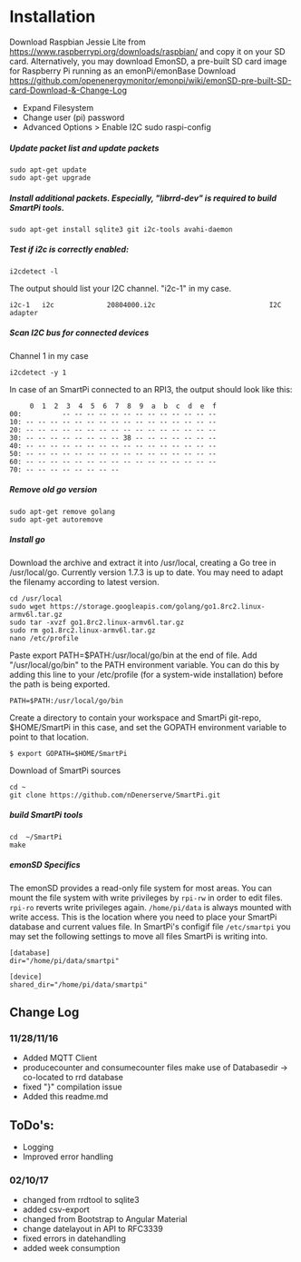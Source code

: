 # Installation
Download Raspbian Jessie Lite from https://www.raspberrypi.org/downloads/raspbian/ and copy it on your SD card.
Alternatively, you may download EmonSD, a pre-built SD card image for Raspberry Pi running as an emonPi/emonBase
Download https://github.com/openenergymonitor/emonpi/wiki/emonSD-pre-built-SD-card-Download-&-Change-Log

* Expand Filesystem
* Change user (pi) password
* Advanced Options > Enable I2C
	sudo raspi-config 

##### Update packet list and update packets

    sudo apt-get update
    sudo apt-get upgrade

##### Install additional packets. Especially, "librrd-dev" is required to build SmartPi tools.

    sudo apt-get install sqlite3 git i2c-tools avahi-daemon

##### Test if i2c is correctly enabled:

    i2cdetect -l

The output should list your I2C channel. "i2c-1" in my case.

    i2c-1   i2c             20804000.i2c                            I2C adapter

##### Scan I2C bus for connected devices
Channel 1 in my case

    i2cdetect -y 1

In case of an SmartPi connected to an RPI3, the output should look like this:

		 0  1  2  3  4  5  6  7  8  9  a  b  c  d  e  f
	00:          -- -- -- -- -- -- -- -- -- -- -- -- --
	10: -- -- -- -- -- -- -- -- -- -- -- -- -- -- -- --
	20: -- -- -- -- -- -- -- -- -- -- -- -- -- -- -- --
	30: -- -- -- -- -- -- -- -- 38 -- -- -- -- -- -- --
	40: -- -- -- -- -- -- -- -- -- -- -- -- -- -- -- --
	50: -- -- -- -- -- -- -- -- -- -- -- -- -- -- -- --
	60: -- -- -- -- -- -- -- -- -- -- -- -- -- -- -- --
	70: -- -- -- -- -- -- -- --
	
##### Remove old go version
    sudo apt-get remove golang
    sudo apt-get autoremove

##### Install go
Download the archive and extract it into /usr/local, creating a Go tree in /usr/local/go.
Currently version 1.7.3 is up to date. You may need to adapt the filenamy according to latest version.
	
    cd /usr/local
    sudo wget https://storage.googleapis.com/golang/go1.8rc2.linux-armv6l.tar.gz
    sudo tar -xvzf go1.8rc2.linux-armv6l.tar.gz
    sudo rm go1.8rc2.linux-armv6l.tar.gz
    nano /etc/profile

Paste export PATH=$PATH:/usr/local/go/bin at the end of file.
Add "/usr/local/go/bin" to the PATH environment variable.
You can do this by adding this line to your /etc/profile (for a system-wide installation) before the path is being exported.

    PATH=$PATH:/usr/local/go/bin

Create a directory to contain your workspace and SmartPi git-repo, $HOME/SmartPi in this case,
and set the GOPATH environment variable to point to that location.

    $ export GOPATH=$HOME/SmartPi

Download of SmartPi sources

    cd ~
    git clone https://github.com/nDenerserve/SmartPi.git

##### build SmartPi tools
	cd  ~/SmartPi
	make

##### emonSD Specifics
The emonSD provides a read-only file system for most areas.
You can mount the file system with write privileges by ```rpi-rw``` in order to edit files.
```rpi-ro``` reverts write privileges again. ```/home/pi/data``` is always mounted with write access.
This is the location where you need to place your SmartPi database and current values file.
In SmartPi's configif file ```/etc/smartpi``` you may set the following settings to move all files SmartPi is writing into.

    [database]
    dir="/home/pi/data/smartpi"
    
    [device]
    shared_dir="/home/pi/data/smartpi"



## Change Log

### 11/28/11/16
 * Added MQTT Client
 * producecounter and consumecounter files make use of Databasedir -> co-located to rrd database
 * fixed "}" compilation issue
 * Added this readme.md
 
## ToDo's:
   * Logging
   * Improved error handling

### 02/10/17
 * changed from rrdtool to sqlite3
 * added csv-export
 * changed from Bootstrap to Angular Material
 * change datelayout in API to RFC3339
 * fixed errors in datehandling
 * added week consumption
